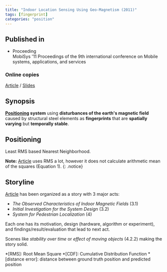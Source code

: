 ```yaml
---
title: "Indoor Location Sensing Using Geo-Magnetism (2011)"
tags: [fingerprint]
categories: "position"
---
```


## Published in
- Proceeding  
MobiSys '11 Proceedings of the 9th international conference on Mobile systems, applications, and services

### Online copies
[Article][article_link]
/
[Slides](https://sigmobile.org/mobisys/2011/slides/magnetism.pdf)

## Synopsis
**[Positioning](#positioning) system** using **disturbances of the earth's magnetic field** caused by structural steel elements as **fingerprints** that are **spatially varying** but **temporally stable**.

## Positioning
Least RMS based Nearest Neighborhood.

**Note:** [Article](article_link) uses RMS a lot, however it does not calculate arithmetic mean of the squares (Equation 1).
{: .notice}

## Storyline
[Article](article_link) has been organized as a story with 3 major acts:
- *The Observed Characteristics of Indoor Magnetic Fields* (3.1)
- *Initial Investigation for the System Design* (3.2)
- *System for Pedestrian Localization* (4)

Each one has its motivation, design (hardware, algorithm or experiment), and findings/result/evaluation that lead to next act.

Scenes like *stability over time* or *effect of moving objects* (4.2.2) making the story solid.

[article_link]: https://www.media.mit.edu/speech/papers/2011/positioning.systems.pdf

*[RMS]: Root Mean Square
*[CDF]: Cumulative Distribution Function
*[distance error]: distance between ground truth position and predicted position